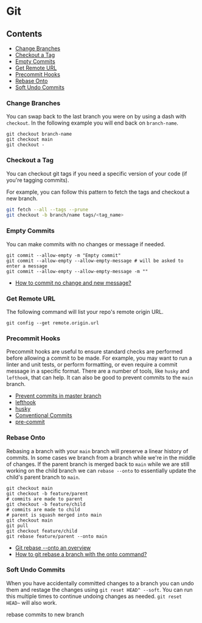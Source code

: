 # Git

## Contents

- [Change Branches](#change-branches)
- [Checkout a Tag](#checkout-a-tag)
- [Empty Commits](#empty-commits)
- [Get Remote URL](#get-remote-url)
- [Precommit Hooks](#precommit-hooks)
- [Rebase Onto](#rebase-onto)
- [Soft Undo Commits](#soft-undo-commits)

### Change Branches

You can swap back to the last branch you were on by using a dash with `checkout`. In the following example you will end back on `branch-name`.

```shell
git checkout branch-name
git checkout main
git checkout -
```

### Checkout a Tag

You can checkout git tags if you need a specific version of your code (if you're tagging commits).

For example, you can follow this pattern to fetch the tags and checkout a new branch.

```bash
git fetch --all --tags --prune
git checkout -b branch/name tags/<tag_name>
```

### Empty Commits

You can make commits with no changes or message if needed.

```shell
git commit --allow-empty -m "Empty commit"
git commit --allow-empty --allow-empty-message # will be asked to enter a message
git commit --allow-empty --allow-empty-message -m ""
```

- [How to commit no change and new message?](https://stackoverflow.com/questions/12470029/how-to-commit-no-change-and-new-message)

### Get Remote URL

The following command will list your repo's remote origin URL.

```shell
git config --get remote.origin.url
```

### Precommit Hooks

Precommit hooks are useful to ensure standard checks are performed before allowing a commit to be made. For example, you may want to run a linter and unit tests, or perform formatting, or even require a commit message in a specific format. There are a number of tools, like `husky` and `lefthook`, that can help. It can also be good to prevent commits to the `main` branch.

- [Prevent commits in master branch](https://stackoverflow.com/questions/40462111/prevent-commits-in-master-branch)
- [lefthook](https://github.com/evilmartians/lefthook)
- [husky](https://typicode.github.io/husky/get-started.html)
- [Conventional Commits](https://www.conventionalcommits.org/en/v1.0.0-beta.2/)
- [pre-commit](https://pre-commit.com/)

### Rebase Onto

Rebasing a branch with your `main` branch will preserve a linear history of commits. In some cases we branch from a branch while we're in the middle of changes. If the parent branch is merged back to `main` while we are still working on the child branch we can `rebase --onto` to essentially update the child's parent branch to `main`.

```shell
git checkout main
git checkout -b feature/parent
# commits are made to parent
git checkout -b feature/child
# commits are made to child
# parent is squash merged into main
git checkout main
git pull
git checkout feature/child
git rebase feature/parent --onto main
```

- [Git rebase --onto an overview](https://womanonrails.com/git-rebase-onto)
- [How to git rebase a branch with the onto command?](https://stackoverflow.com/questions/29914052/how-to-git-rebase-a-branch-with-the-onto-command)

### Soft Undo Commits

When you have accidentally committed changes to a branch you can undo them and restage the changes using `git reset HEAD^ --soft`. You can run this multiple times to continue undoing changes as needed. `git reset HEAD~` will also work.


rebase commits to new branch
